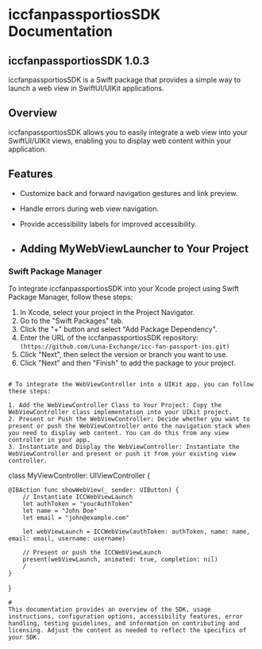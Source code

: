 # iccfanpassportiosSDK Documentation
## iccfanpassportiosSDK 1.0.3

iccfanpassportiosSDK is a Swift package that provides a simple way to launch a web view in SwiftUI/UIKit applications.

## Overview

iccfanpassportiosSDK allows you to easily integrate a web view into your SwiftUI/UIKit views, enabling you to display web content within your application.

## Features

- Customize back and forward navigation gestures and link preview.
- Handle errors during web view navigation.
- Provide accessibility labels for improved accessibility.

- ## Adding MyWebViewLauncher to Your Project

### Swift Package Manager

To integrate iccfanpassportiosSDK into your Xcode project using Swift Package Manager, follow these steps:

1. In Xcode, select your project in the Project Navigator.
2. Go to the "Swift Packages" tab.
3. Click the "+" button and select "Add Package Dependency".
4. Enter the URL of the iccfanpassportiosSDK repository: `(https://github.com/Luna-Exchange/icc-fan-passport-ios.git)`
5. Click "Next", then select the version or branch you want to use.
6. Click "Next" and then "Finish" to add the package to your project.

```

# To integrate the WebViewController into a UIKit app, you can follow these steps:

1. Add the WebViewController Class to Your Project: Copy the WebViewController class implementation into your UIKit project.
2. Present or Push the WebViewController: Decide whether you want to present or push the WebViewController onto the navigation stack when you need to display web content. You can do this from any view controller in your app.
3. Instantiate and Display the WebViewController: Instantiate the WebViewController and present or push it from your existing view controller.

```
class MyViewController: UIViewController {

    @IBAction func showWebView(_ sender: UIButton) {
        // Instantiate ICCWebViewLaunch
        let authToken = "yourAuthToken"
        let name = "John Doe"
        let email = "john@example.com"
        
        let webViewLaunch = ICCWebView(authToken: authToken, name: name, email: email, username: username)
        
        // Present or push the ICCWebViewLaunch
        present(webViewLaunch, animated: true, completion: nil)
        /
    }
}
```
#
This documentation provides an overview of the SDK, usage instructions, configuration options, accessibility features, error handling, testing guidelines, and information on contributing and licensing. Adjust the content as needed to reflect the specifics of your SDK.
